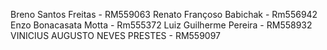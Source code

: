 Breno Santos Freitas - RM559063
Renato Françoso Babichak - Rm556942
Enzo Bonacasata Motta - Rm555372
Luiz Guilherme Pereira - RM558932
VINICIUS AUGUSTO NEVES PRESTES - RM559097
